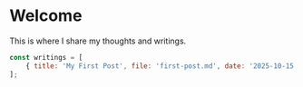 # Welcome

This is where I share my thoughts and writings.

```javascript
const writings = [
    { title: 'My First Post', file: 'first-post.md', date: '2025-10-15' }
];
